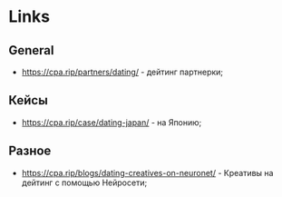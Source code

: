 # Links

## General

- https://cpa.rip/partners/dating/ - дейтинг партнерки;

## Кейсы

- https://cpa.rip/case/dating-japan/ - на Японию;

## Разное

- https://cpa.rip/blogs/dating-creatives-on-neuronet/ - Креативы на дейтинг с помощью Нейросети;